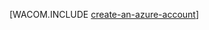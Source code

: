 <properties linkid="develop-mobile-tutorials-create-a-windows-azure-account" pageTitle="Azure アカウントを作成する | モバイル デベロッパー センター" metaKeywords="" description="Azure アカウントを作成する" metaCanonical="http://www.windowsazure.com/ja-jp/develop/net/tutorials/create-a-windows-azure-account" services="" documentationCenter="Mobile" title="アカウントを作成して、プレビュー機能を有効にする" authors="glenga" solutions="" manager="" editor="mollybos" />

[WACOM.INCLUDE [create-an-azure-account](../includes/create-an-azure-account.md)]

